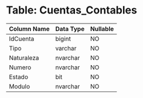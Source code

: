 # Table: Cuentas_Contables

| Column Name | Data Type | Nullable |
|-------------|-----------|----------|
| IdCuenta | bigint | NO |
| Tipo | varchar | NO |
| Naturaleza | nvarchar | NO |
| Numero | nvarchar | NO |
| Estado | bit | NO |
| Modulo | nvarchar | NO |

